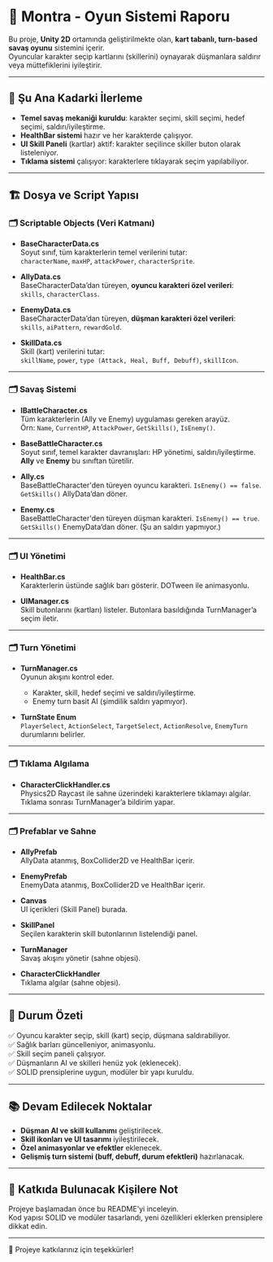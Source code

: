 # 📝 Montra - Oyun Sistemi Raporu

Bu proje, **Unity 2D** ortamında geliştirilmekte olan, **kart tabanlı, turn-based savaş oyunu** sistemini içerir.  
Oyuncular karakter seçip kartlarını (skillerini) oynayarak düşmanlara saldırır veya müttefiklerini iyileştirir.

---

## 🚀 Şu Ana Kadarki İlerleme

- **Temel savaş mekaniği kuruldu**: karakter seçimi, skill seçimi, hedef seçimi, saldırı/iyileştirme.
- **HealthBar sistemi** hazır ve her karakterde çalışıyor.
- **UI Skill Paneli** (kartlar) aktif: karakter seçilince skiller buton olarak listeleniyor.
- **Tıklama sistemi** çalışıyor: karakterlere tıklayarak seçim yapılabiliyor.

---

## 🏗️ Dosya ve Script Yapısı

### 🗂️ Scriptable Objects (Veri Katmanı)

- **BaseCharacterData.cs**  
  Soyut sınıf, tüm karakterlerin temel verilerini tutar:  
  `characterName`, `maxHP`, `attackPower`, `characterSprite`.

- **AllyData.cs**  
  BaseCharacterData’dan türeyen, **oyuncu karakteri özel verileri**:  
  `skills`, `characterClass`.

- **EnemyData.cs**  
  BaseCharacterData’dan türeyen, **düşman karakteri özel verileri**:  
  `skills`, `aiPattern`, `rewardGold`.

- **SkillData.cs**  
  Skill (kart) verilerini tutar:  
  `skillName`, `power`, `type (Attack, Heal, Buff, Debuff)`, `skillIcon`.

---

### 🗂️ Savaş Sistemi

- **IBattleCharacter.cs**  
  Tüm karakterlerin (Ally ve Enemy) uygulaması gereken arayüz.  
  Örn: `Name`, `CurrentHP`, `AttackPower`, `GetSkills()`, `IsEnemy()`.

- **BaseBattleCharacter.cs**  
  Soyut sınıf, temel karakter davranışları: HP yönetimi, saldırı/iyileştirme.        
  **Ally** ve **Enemy** bu sınıftan türetilir.

- **Ally.cs**  
  BaseBattleCharacter'den türeyen oyuncu karakteri. `IsEnemy() == false`. `GetSkills()` AllyData’dan döner.

- **Enemy.cs**  
  BaseBattleCharacter'den türeyen düşman karakteri. `IsEnemy() == true`. `GetSkills()` EnemyData’dan döner. (Şu an saldırı yapmıyor.)

---

### 🗂️ UI Yönetimi

- **HealthBar.cs**  
  Karakterlerin üstünde sağlık barı gösterir. DOTween ile animasyonlu.

- **UIManager.cs**  
  Skill butonlarını (kartları) listeler. Butonlara basıldığında TurnManager’a seçim iletir.


---

### 🗂️ Turn Yönetimi

- **TurnManager.cs**  
  Oyunun akışını kontrol eder.  
  - Karakter, skill, hedef seçimi ve saldırı/iyileştirme.  
  - Enemy turn basit AI (şimdilik saldırı yapmıyor).

- **TurnState Enum**  
  `PlayerSelect`, `ActionSelect`, `TargetSelect`, `ActionResolve`, `EnemyTurn` durumlarını belirler.

---

### 🗂️ Tıklama Algılama

- **CharacterClickHandler.cs**  
  Physics2D Raycast ile sahne üzerindeki karakterlere tıklamayı algılar.  
  Tıklama sonrası TurnManager’a bildirim yapar.

---

### 🗂️ Prefablar ve Sahne

- **AllyPrefab**  
  AllyData atanmış, BoxCollider2D ve HealthBar içerir.

- **EnemyPrefab**  
  EnemyData atanmış, BoxCollider2D ve HealthBar içerir.

- **Canvas**  
  UI içerikleri (Skill Panel) burada.

- **SkillPanel**  
  Seçilen karakterin skill butonlarının listelendiği panel.

- **TurnManager**  
  Savaş akışını yönetir (sahne objesi).

- **CharacterClickHandler**  
  Tıklama algılar (sahne objesi).

---

## 📌 Durum Özeti

✅ Oyuncu karakter seçip, skill (kart) seçip, düşmana saldırabiliyor.  
✅ Sağlık barları güncelleniyor, animasyonlu.  
✅ Skill seçim paneli çalışıyor.  
✅ Düşmanların AI ve skilleri henüz yok (eklenecek).  
✅ SOLID prensiplerine uygun, modüler bir yapı kuruldu.  

---

## 📚 Devam Edilecek Noktalar
- **Düşman AI ve skill kullanımı** geliştirilecek.  
- **Skill ikonları ve UI tasarımı** iyileştirilecek.  
- **Özel animasyonlar ve efektler** eklenecek.  
- **Gelişmiş turn sistemi (buff, debuff, durum efektleri)** hazırlanacak.

---

## 👾 Katkıda Bulunacak Kişilere Not
Projeye başlamadan önce bu README’yi inceleyin.  
Kod yapısı SOLID ve modüler tasarlandı, yeni özellikleri eklerken prensiplere dikkat edin.  

---

🎉 Projeye katkılarınız için teşekkürler!
